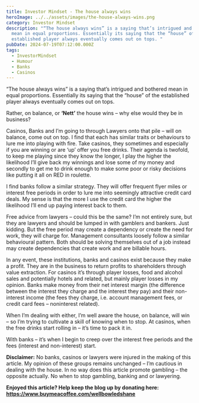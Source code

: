 ```yaml
---
title: Investor Mindset - The house always wins
heroImage: ../../assets/images/the-house-always-wins.png
category: Investor Mindset
description: "“The house always wins” is a saying that’s intrigued and bothered
  mean in equal proportions. Essentially its saying that the “house” of the
  established player always eventually comes out on tops. "
pubDate: 2024-07-19T07:12:00.000Z
tags:
  - InvestorMindset
  - Humour
  - Banks
  - Casinos
---
```

“The house always wins” is a saying that’s intrigued and bothered mean in equal proportions. Essentially its saying that the “house” of the established player always eventually comes out on tops. 

Rather, on balance, or **‘Nett’** the house wins – why else would they be in business? 

Casinos, Banks and I’m going to through Lawyers onto that pile – will on balance, come out on top. I find that each has similar traits or behaviours to lure me into playing with fire. Take casinos, they sometimes and especially if you are winning or are ‘up’ offer you free drinks. Their agenda is twofold, to keep me playing since they know the longer, I play the higher the likelihood I’ll give back my winnings and lose some of my money and secondly to get me to drink enough to make some poor or risky decisions like putting it all on RED in roulette. 

I find banks follow a similar strategy. They will offer frequent flyer miles or interest free periods in order to lure me into seemingly attractive credit card deals. My sense is that the more I use the credit card the higher the likelihood I’ll end up paying interest back to them. 

Free advice from lawyers – could this be the same? I’m not entirely sure, but they are lawyers and should be lumped in with gamblers and bankers. Just kidding. But the free period may create a dependency or create the need for work, they will charge for. Management consultants loosely follow a similar behavioural pattern. Both should be solving themselves out of a job instead may create dependencies that create work and are billable hours. 

In any event, these institutions, banks and casinos exist because they make a profit. They are in the business to return profits to shareholders through value extraction. For casinos it’s through player losses, food and alcohol sales and potentially hotels and related, but mainly player losses in my opinion. Banks make money from their net interest margin (the difference between the interest they charge and the interest they pay) and their non-interest income (the fees they charge, i.e. account management fees, or credit card fees – noninterest related).  

When I’m dealing with either, I’m well aware the house, on balance, will win – so I’m trying to cultivate a skill of knowing when to stop. At casinos, when the free drinks start rolling in – it’s time to pack it in. 

With banks – it’s when I begin to creep over the interest free periods and the fees (interest and non-interest) start.  



**Disclaimer:** No banks, casinos or lawyers were injured in the making of this article. My opinion of these groups remains unchanged – I’m cautious in dealing with the house. In no way does this article promote gambling – the opposite actually. No when to stop gambling, banking and or lawyering.



**Enjoyed this article? Help keep the blog up by donating here: https://www.buymeacoffee.com/wellbowledshane**
